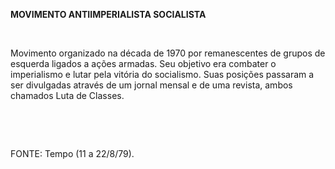 **MOVIMENTO ANTIIMPERIALISTA SOCIALISTA**

 

Movimento organizado na década de 1970 por remanescentes de grupos de
esquerda ligados a ações armadas. Seu objetivo era combater o
imperialismo e lutar pela vitória do socialismo. Suas posições passaram
a ser divulgadas através de um jornal mensal e de uma revista, ambos
chamados Luta de Classes.

 

 

FONTE: Tempo (11 a 22/8/79).

 
